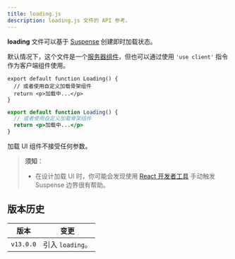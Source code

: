 ```yaml
---
title: loading.js
description: loading.js 文件的 API 参考。
---
```


**loading** 文件可以基于 [Suspense](/docs/nextjs-cn/app/building-your-application/routing/index/loading-ui-and-streaming) 创建即时加载状态。

默认情况下，这个文件是一个[服务器组件](/docs/nextjs-cn/app/building-your-application/rendering/server-components)，但也可以通过使用 `'use client'` 指令作为客户端组件使用。

```tsx switcher
export default function Loading() {
  // 或者使用自定义加载骨架组件
  return <p>加载中...</p>
}
```

```jsx switcher
export default function Loading() {
  // 或者使用自定义加载骨架组件
  return <p>加载中...</p>
}
```

加载 UI 组件不接受任何参数。

> **须知**：
>
> - 在设计加载 UI 时，你可能会发现使用 [React 开发者工具](https://react.dev/learn/react-developer-tools) 手动触发 Suspense 边界很有帮助。

## 版本历史

| 版本      | 变更             |
| --------- | ---------------- |
| `v13.0.0` | 引入 `loading`。 |

